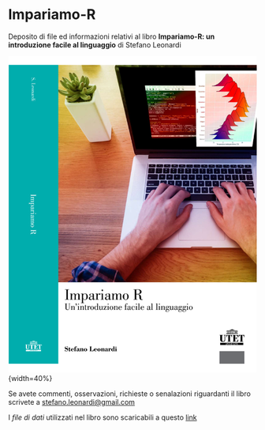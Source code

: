 # Impariamo-R
Deposito di file ed informazioni relativi al  libro **Impariamo-R: un introduzione facile al linguaggio** di Stefano Leonardi

![Copertina](Figure/cover_verde.png){width=40%}


Se avete commenti, osservazioni, richieste o senalazioni riguardanti il libro scrivete a stefano.leonardi@gmail.com

I *file di dati* utilizzati nel libro sono scaricabili a questo [link](https://github.com/leonarste/Impariamo-R/blob/main/Dati-Impariamo-R.zip)


